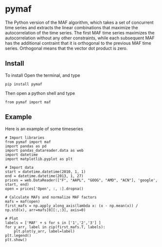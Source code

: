 # pymaf

The Python version of the MAF algorithm, which takes a set of concurrent time series and extracts the linear combinations that maximize the autocorrelation of the time series. The first MAF time series maximizes the autocorrelation without any other constraints, while each subsequent MAF has the additional contraint that it is orthogonal to the previous MAF time series. Orthogonal means that the vector dot product is zero. 

## Install

To install
Open the terminal, and type
```
pip install pymaf
```

Then open a python shell and type 
```
from pymaf import maf
```

## Example
Here is an example of some timeseries
```
# Import libraries
from pymaf import maf
import pandas as pd
import pandas_datareader.data as web
import datetime
import matplotlib.pyplot as plt

# Import data
start = datetime.datetime(2010, 1, 1)
end = datetime.datetime(2013, 1, 27)
prices = web.DataReader(["F", "AAPL", "GOOG", "AMD", "ACN"], 'google', start, end)
open = prices['Open', :, :].dropna()

# Calculate MAFs and normalize MAF factors
mafs = maf(open)
first_mafs = np.apply_along_axis(lambda x: (x - np.mean(x)) / np.std(x), arr=mafs[0][:,:3], axis=0)

# Plot
labels = ['MAF' + s for s in ['1','2','3'] ]
for y_arr, label in zip(first_mafs.T, labels):
	plt.plot(y_arr, label=label)
plt.legend()
plt.show()
```
